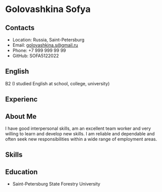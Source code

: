 # Golovashkina Sofya

## Contacts
* Location: Russia, Saint-Petersburg
* Email: golovashkina.s@gmail.ru
* Phone: +7 999 999 99 99
* GitHub: SOFA5122022
## English
B2 (I studied English at school, college, university)
## Experienc
## About Me
I have good interpersonal skills, am an excellent team worker and very willing to learn and develop new skills. I am reliable and dependable and often seek new responsibilities within a wide range of employment areas.
## Skills
## Education
* Saint-Petersburg State Forestry University
